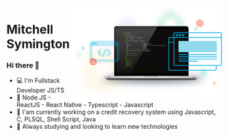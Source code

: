 <img align="right" src="kisspng-front-end-web-development-web-developer-front-and-developer-5ad00d74750247.5716044915235843724793.png" width="350"/>

# Mitchell Symington

### Hi there 👋
- :computer: I'm Fullstack Developer JS/TS
- :rocket: Node.JS - ReactJS - React Native - Typescript - Javascript
- 🔭 I'am currently working on a credit recovery system using Javascript, C, PLSQL, Shell Script, Java
- 🌱 Always studying and looking to learn new technologies
